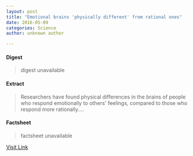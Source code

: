 ```yaml
---
layout: post
title: "Emotional brains 'physically different' from rational ones"
date: 2016-05-09
categories: Science
author: unknown author

---
```



#### Digest
>digest unavailable

#### Extract
>Researchers have found physical differences in the brains of people who respond emotionally to others' feelings, compared to those who respond more rationally....

#### Factsheet
>factsheet unavailable

[Visit Link](http://www.sciencedaily.com/releases/2015/06/150618104153.htm)


